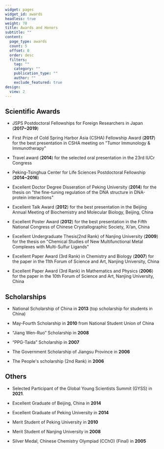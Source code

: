 ```yaml
---
widget: pages
widget_id: awards
headless: true
weight: 70
title: Awards and Honors
subtitle: ""
content:
  page_type: awards
  count: 5
  offset: 0
  order: desc
  filters:
    tag: ""
    category: ""
    publication_type: ""
    author: ""
    exclude_featured: true
design:
  view: 2
---
```

## **Scientific Awards**

- JSPS Postdoctoral Fellowships for Foreign Researchers in Japan (**2017~2019**)

- First Prize of Cold Spring Harbor Asia (CSHA) Fellowship Award (**2017**) for the best presentation in CSHA meeting on "Tumor Immunology & Immunotherapy"

- Travel award (**2014**) for the selected oral presentation in the 23rd IUCr Congress

- Peking-Tsinghua Center for Life Sciences Postdoctoral Fellowship (**2014~2016**)

- Excellent Doctor Degree Disseration of Peking University (**2014**) for the thesis on "the fine-tuning regulation of the DNA structure in DNA-protein interactions"

- Excellent Talk Award (**2012**) for the best presentation in the Beijing Annual Meeting of Biochemistry and Molecular Biology, Beijing, China

- Excellent Poster Award (**2012**) for the best presentation in the Fifth National Congress of Chinese Crystallographic Society, Xi’an, China

- Excellent Undergraduate Thesis(2nd Rank) of Nanjing University (**2009**) for the thesis on "Chemical Studies of New Multifunctional Metal Complexes with Multi-Sulfur Ligands"

- Excellent Paper Award (3rd Rank) in Chemistry and Biology (**2007**) for the paper in the 11th Forum of Science and Art, Nanjing University, China

- Excellent Paper Award (3rd Rank) in Mathematics and Physics (**2006**) for the paper in the 10th Forum of Science and Art, Nanjing University, China


## **Scholarships**

- National Scholarship of China in **2013** (top scholarship for students in China)

- May-Fourth Scholarship in **2010** from National Student Union of China

- “Jiang Wen-Ruo” Scholarship in **2008**

- “PPG-Taida” Scholarship in **2007**

- The Government Scholarship of Jiangsu Province in **2006**

- The People's scholarship (2nd Rank) in **2006**


## **Others**

- Selected Participant of the Global Young Scientists Summit (GYSS) in **2021**.

- Excellent Graduate of Beijing, China in **2014**
   
- Excellent Graduate of Peking University in **2014**

- Merit Student of Peking University in **2010**

- Merit Student of Nanjing University in **2008**

- Silver Medal, Chinese Chemistry Olympiad (CChO) (Final) in **2005**
